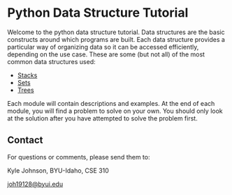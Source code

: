 # Python Data Structure Tutorial
Welcome to the python data structure tutorial. Data structures are the basic constructs around which programs are built. Each data structure provides a particular way of organizing data so it can be accessed efficiently, depending on the use case. These are some (but not all) of the most common data structures used:

- [Stacks](https://github.com/Kyle5150/cse212-final-project/blob/main/1-stack.md)
- [Sets](https://github.com/Kyle5150/cse212-final-project/blob/main/2-set.md)
- [Trees](https://github.com/Kyle5150/cse212-final-project/blob/main/3-tree.md)

Each module will contain descriptions and examples. At the end of each module, you will find a problem to solve on your own. You should only look at the solution after you have attempted to solve the problem first.

## Contact
For questions or comments, please send them to:

Kyle Johnson, BYU-Idaho, CSE 310

[joh19128@byui.edu](joh19128@byui.edu)
